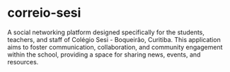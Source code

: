 # correio-sesi
A social networking platform designed specifically for the students, teachers, and staff of Colégio Sesi - Boqueirão, Curitiba. This application aims to foster communication, collaboration, and community engagement within the school, providing a space for sharing news, events, and resources.
